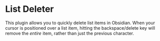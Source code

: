 # List Deleter

This plugin allows you to quickly delete list items in Obsidian. When your cursor is positioned over
a list item, hitting the backspace/delete key will remove the _entire_ item, rather than just the
previous character.
